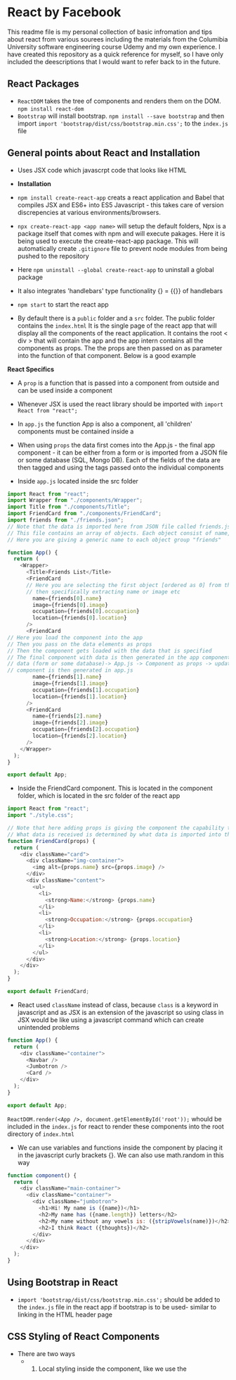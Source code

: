 # React by Facebook

This readme file is my personal collection of basic infromation and tips about react from various sourees including the materials from the Columibia University software engineering course Udemy and my own experience. I have created this repository as a quick reference for myself, so I have only included the deescriptions that I would want to refer back to in the future. 

## React Packages

- `ReactDOM` takes the tree of components and renders them on the DOM. `npm install react-dom`
- `Bootstrap` will install bootstrap. `npm install --save bootstrap` and then import `import 'bootstrap/dist/css/bootstrap.min.css';` to the `index.js` file


## General points about React and Installation
- Uses JSX code which javascrpt code that looks like HTML

- **Installation**

- `npm install create-react-app` creats a react application and Babel that compiles JSX and ES6+ into ES5 Javascript - this takes care of version discrepencies at various environments/browsers. 

- `npx create-react-app <app name>` will setup the default folders, Npx is a package itself that comes with npm and will execute pakages. Here it is being used to execute the create-react-app package. This will automatically create `.gitignore` file to prevent node modules from being pushed to the repository

- Here `npm uninstall --global create-react-app` to uninstall a global package

- It also integrates 'handlebars' type functionality {} = {{}} of handlebars

- `npm start` to start the react app

- By default there is a `public` folder and a `src` folder. The public folder contains the `index.html` It is the single page of the react app that will display all the components of the react application. It contains the root < div > that will contain the app and the app intern contains all the components as props. The the props are then passed on as parameter into the function of that component. Below is a good example



**React Specifics**

- A `prop` is a function that is passed into a component from outside and can be used inside a component

- Whenever JSX is used the react library should be imported with `import React from "react";`

- In `app.js` the function App is also a component, all 'children' components must be contained inside a <div>

- When using `props` the data first comes into the App.js - the final app component - it can be either from a form or is imported from a JSON file or some database (SQL, Mongo DB). Each of the fields of the data are then tagged and using the tags passed onto the individual components


- Inside `app.js` located inside the src folder

```javascript
import React from "react";
import Wrapper from "./components/Wrapper";
import Title from "./components/Title";
import FriendCard from "./components/FriendCard";
import friends from "./friends.json"; 
// Note that the data is imported here from JSON file called friends.json.
// This file contains an array of objects. Each object consist of name, image, occupation and location
// Here you are giving a generic name to each object group "friends"

function App() {
  return (
    <Wrapper>
      <Title>Friends List</Title>
      <FriendCard
      // Here you are selecting the first object [ordered as 0] from the array and 
      // then specifically extracting name or image etc
        name={friends[0].name}
        image={friends[0].image}
        occupation={friends[0].occupation}
        location={friends[0].location}
      />   
      <FriendCard
// Here you load the component into the app
// Then you pass on the data elements as props
// Then the component gets loaded with the data that is specified
// The final component with data is then generated in the app component
// data (form or some database)-> App.js -> Component as props -> updated component with data -> Final 
// component is then generated in app.js
        name={friends[1].name}
        image={friends[1].image}
        occupation={friends[1].occupation}
        location={friends[1].location}
      />
      <FriendCard
        name={friends[2].name}
        image={friends[2].image}
        occupation={friends[2].occupation}
        location={friends[2].location}
      />
    </Wrapper>
  );
}

export default App;
```

- Inside the FriendCard component. This is located in the component folder, which is located in the src folder of the react app

```javascript
import React from "react";
import "./style.css";

// Note that here adding props is giving the component the capability to receive data
// What data is received is determined by what data is imported into the App component
function FriendCard(props) {
  return (
    <div className="card">
      <div className="img-container">
        <img alt={props.name} src={props.image} />
      </div>
      <div className="content">
        <ul>
          <li>
            <strong>Name:</strong> {props.name}
          </li>
          <li>
            <strong>Occupation:</strong> {props.occupation}
          </li>
          <li>
            <strong>Location:</strong> {props.location}
          </li>
        </ul>
      </div>
    </div>
  );
}

export default FriendCard;
```


- React used `className` instead of class, because `class` is a keyword in javascript and as JSX is an extension of the javascript so using class in JSX would be like using a javascript command which can create unintended problems

```javascript
function App() {
  return (
    <div className="container">
      <Navbar />
      <Jumbotron />
      <Card />
    </div>
  );
}

export default App;
```

`ReactDOM.render(<App />, document.getElementById('root'));` whould be included in the `index.js` for react to render these components into the root directory of `index.html`

- We can use variables and functions inside the component by placing it in the javascript curly brackets {}. We can also use math.random in this way

```javascript
function component() {
  return (
    <div className="main-container">
      <div className="container">
        <div className="jumbotron">
          <h1>Hi! My name is ({name})</h1>
          <h2>My name has ({name.length}) letters</h2>
          <h2>My name without any vowels is: ({stripVowels(name)})</h2>
          <h2>I think React ({thoughts})</h2>
        </div>
      </div>
    </div>
  );
}
```

## Using Bootstrap in React

- `import 'bootstrap/dist/css/bootstrap.min.css';` should be added to the `index.js` file in the react app if bootstrap is to be used- similar to linking in the HTML header page


## CSS Styling of React Components

- There are two ways
    - 1) Local styling inside the component, like we use the <style><style> method in html for styling a local page and then invoking them inside the <div>
    - 2) Creating a new styles folder and then creating new css files inside the folder specific to components such as navbar or jumbotron. Then the css classes can be invoked inside the components as "className=xyz" inside the component <div> See examples below
    - You can also use both these methods together. For instance you can use style before class name to change any background in the standard section class

```javascript

// Local styling inside the component

import React from "react";

// Note that here the styles is an object. 
// Unlike HTML where you can invoke style as string, in react it must be an object

const styles = {
  card: {
    margin: 20,
    background: "#e8eaf6"
  },
  heading: {
    background: "#3f51b5",
    minHeight: 50,
    lineHeight: 3.5,
    fontSize: "1.2rem",
    color: "white",
    padding: "0 20px"
  },
  content: {
    padding: 20
  }
};


function Card() {
  return (
      // Note the difference, styles.card is object oriented programming
    <div style={styles.card}>
      <div style={styles.heading}>Lorem ipsum dolor</div>
      <div style={styles.content}>
        "example text"
      </div>
    </div>
  );
}

export default Card;

```
- Importing CSS classes inside the react components from css files in the styles folder

```javascript

import React from "react";
import "../styles/Header.css";

function Header() {
  return (
    <header className="header">
      <h1>Home</h1>
    </header>
  );
}

export default Header;
```

- The corresponding CSS file in style folder
```css
.header {
  background: #f9b713;
  height: 200px;
}

.header h1 {
  margin: 0;
  padding-top: 75px;
  text-align: center;
  color: white;
  font-size: 3rem;
}
```

- Using both Style and ClassName together

```javascript
import React from "react";
// Note the section file imported form the styles folder to be invoked inside the component
import "../styles/Section.css";


const styles = {
  sectionStyles: {
    background: "orange"
  }
};

// The section component code
function Section() {
  return (
    <section style={styles.sectionStyles} className="section">
      <h2>Example Heading</h2>
      <p>
        Example text
      </p>
      
    </section>
  );
}

export default Section;
```

- Some basic code for index.css
```css
* {
  box-sizing: border-box;
  font-family: sans-serif;
}

html, body, #root {
  padding: 0;
  margin: 0;
  height: 100%;
}
```

## Using MAP and FILTER for listing in React

- In addition to database or form, the source of the data can also be a variable. In this example you can see a list of groceries is used that is stored in a groceries variable

- In the app.js in the src folder:

```javascript

import React from "react";
import List from "./components/List";

// This is an object called groceries containing individual items composed of data elements
const groceries = [
    // It is an array of objects
  {
    id: 1,
    name: "Milk",
    purchased: true
  },
  {
    id: 2,
    name: "Eggs",
    purchased: true
  },
  {
    id: 3,
    name: "Cheese",
    purchased: false
  },
  {
    id: 4,
    name: "Cake Mix",
    purchased: false
  },
  {
    id: 5,
    name: "Carrots",
    purchased: false
  },
  {
    id: 6,
    name: "Juice",
    purchased: true
  }
];

function App() {
  return <List groceries={groceries} />;
}

export default App;
```

- Then in the list component file which is in the components folder in the src folder

```javascript
function List(props) {
  return (
//Here the class name is the standard class as used with bootstrap. 
// Same like before, app.js loads groceries data from the groceries object
// Passes it on to the list component
// The updated final component with loaded data is then generated in app.js
// Here you are also modifying the data loaded using map, so the text list gets appropriate styling
// The purpose of key is for react to track changes for a particular element
    <ul className="list-group">
      {props.groceries.map(item => (
        <li className="list-group-item" key={item.id}>
          {item.name}
        </li>
      ))}
    </ul>
  );
}

export default List;
```
- OR

```javascript
import React from "react";

function List(props) {
  // A new variable is created that only contains the groceries that are not purchased
  // Note that the groceries object contains true/false element for each sub-object with purchased element
  // !item.purchased is shortlisting only the items that have purchased element specified as false
  const notPurchased = props.groceries.filter(item => !item.purchased);

  return (
    <ul className="list-group">
      {notPurchased.map(item => (
        <li className="list-group-item" key={item.id}>
          {item.name}
        </li>
      ))}
    </ul>
  );
}

export default List;
```
